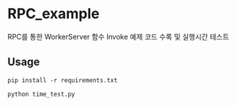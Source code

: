 # RPC_example
RPC를 통한 WorkerServer 함수 Invoke 예제 코드 수록 및 실행시간 테스트

## Usage

```
pip install -r requirements.txt
```

```
python time_test.py
```
